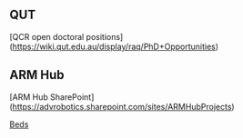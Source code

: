 ## QUT
<!-- Curiosities suitable for work, e.g. Games -->


[QCR open doctoral positions] (https://wiki.qut.edu.au/display/raq/PhD+Opportunities)

## ARM Hub

[ARM Hub SharePoint] (https://advrobotics.sharepoint.com/sites/ARMHubProjects)

[Beds](https://zenbeds.com.au/custom-furniture/)
